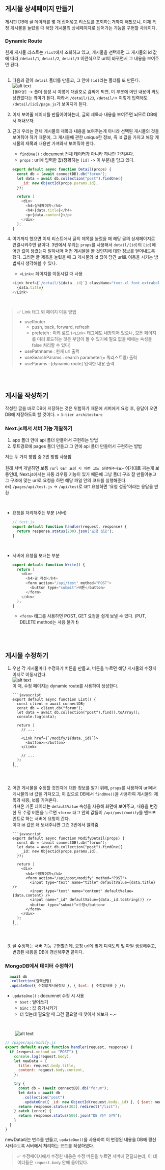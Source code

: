 ## 게시물 상세페이지 만들기

게시판 DB에 글 데이터를 몇 개 집어넣고 리스트를 조회하는거까지 해봤으니, 이제 특정 게시물을 눌렀을 때 해당 게시물의 상세페이지로 넘어가는 기능을 구현할 차례이다. <br />

### Dynamic Route

현재 게시물 리스트는 `/list`에서 조회하고 있고, 게시물을 선택하면 그 게시물의 id 값에 따라 `/detail/1`, `detail/2`, `detail/3` 이런식으로 url이 바뀌면서 그 내용을 보여주면 된다. <br />
<br />

1. 다음과 같이 `detail` 폴더를 만들고, 그 안에 `[id]`라는 폴더를 또 만든다. <br />
   ![alt text](image.png) <br />
   `[폴더명]` -> 폴더 생성 시 이렇게 대괄호로 감싸게 되면, 이 부분에 어떤 내용이 와도 상관없다는 의미가 된다. 따라서 `/detail/123`, `/detail/ㅇ` 이렇게 입력해도 `/detail/[id]/page.js`가 보여지게 된다. <br />
2. 이제 보여줄 페이지를 만들어야하는데, 글의 제목과 내용을 보여주면 되므로 DB에서 꺼내오자. <br />
3. 근데 우리는 전체 게시물의 제목과 내용을 보여주는게 아니라 선택된 게시물의 것을 보여줘야 하기 때문에, 그 게시물에 관한 unique한 정보, 즉 id 값을 가지고 해당 게시물의 제목과 내용만 가져와서 보여줘야 한다. <br />

   - `findOne()` : document 전체 데이터가 아니라 하나만 가져온다.
   - `props` : url에 입력한 값(정확히는 `[id]` -> 이 부분)을 담고 있다. <br />

   ```javascript
   export default async function Detail(props) {
     const db = (await connectDB).db("forum");
     let data = await db.collection("post").findOne({
       _id: new ObjectId(props.params.id),
     });

     return (
       <div>
         <h4>상세페이지</h4>
         <h4>{data.title}</h4>
         <p>{data.content}</p>
       </div>
     );
   }
   ```

4. 여기까지 했으면 이제 리스트에서 글의 제목을 눌렀을 때 해당 글의 상세페이지로 연결시켜주면 끝이다. 3번에서 우리는 `props`를 사용해서 `detail/[id]`의 `[id]`에 어떤 값이 담겼는지 알아내어 어떤 게시물을 볼 것인지에 대한 정보를 얻어내도록 했다. 그러면 글 제목을 눌렀을 때 그 게시물의 id 값이 담긴 url로 이동을 시키는 방법까지 생각해볼 수 있다.
   - `<Link>`: 페이지를 이동시킬 때 사용 <br />
   ```javascript
   <Link href={`/detail/${data._id}`} className="text-xl font-extrabold m-0">
     {data.title}
   </Link>
   ```
   <br />

> ✅ Link 태그 외 페이지 이동 방법
>
> - useRouter
>   - push, back, forward, refresh
>   - prefetch : 미리 로드 (`<Link>` 태그에도 내장되어 있으나, 모든 페이지를 미리 로드하는 것은 부담이 될 수 있기에 필요 없을 때에는 속성을 false 처리할 수 있다)
> - usePathname : 현재 url 출력
> - useSearchParams : search parameter(= 쿼리스트링) 출력
> - useParams : [dynamic route] 입력한 내용 출력

<br /><br />

## 게시물 작성하기

작성한 글을 바로 DB에 저장하는 것은 위험하기 때문에 서버에게 요청 후, 응답이 오면 DB에 저장하도록 할 것이다. = `3-tier architecture` <br />

### Next.js에서 서버 기능 개발하기

1. app 폴더 안에 api 폴더 만들어서 구현하는 방법
2. 루트경로에 pages 폴더 만들고 그 안에 api 폴더 만들어서 구현하는 방법
   <br />

저는 두 가지 방법 중 2번 방법 사용함 <br /><br />
원래 서버 개발하면 보통 `/url GET 요청 시 이런 코드 실행해주세요~` 이거대로 짜는게 보통인데, Next.js에서는 자동 라우팅 기능이 있기 때문에 그냥 폴더 구조 잘 만들어놓고 그 구조에 맞는 url로 요청을 하면 해당 파일 안의 코드를 실행해준다. <br />
ex) `/pages/api/test.js` -> `/api/test`로 `GET` 요청하면 '요청 성공'이라는 응답을 반환

<br />

- 요청을 처리해주는 부분 (서버)

  ```javascript
  // test.js
  export default function handler(request, response) {
    return response.status(200).json("요청 성공");
  }
  ```

  <br />

- 서버에 요청을 보내는 부분
  ```javascript
  export default function Write() {
    return (
      <div>
        <h4>글 작성</h4>
        <form action="/api/test" method="POST">
          <button type="submit">버튼</button>
        </form>
      </div>
    );
  }
  ```
  - `<form>` 태그를 사용하면 POST, GET 요청을 쉽게 보낼 수 있다. (PUT, DELETE method는 사용 불가 ❗)<br />

<br /><br />

## 게시물 수정하기

1.  우선 각 게시물마다 수정하기 버튼을 만들고, 버튼을 누르면 해당 게시물의 수정페이지로 이동시킨다. <br />
    ![alt text](image-1.png) <br />
    이 때, 수정 페이지는 dynamic route를 사용하여 생성한다.

        ```javascript
        export default async function List() {
          const client = await connectDB;
          const db = client.db("forum");
          let data = await db.collection("post").find().toArray();
          console.log(data);

          return (
            // ...

            <Link href={`/modify/${data._id}`}>
              <button>✏</button>
            </Link>

            // ...
          );
        }
        ```

    <br />

2.  어떤 게시물을 수정할 것인지에 대한 정보를 알기 위해, `props`를 사용하여 url에서 게시물의 id 값을 가져오고, 이 값으로 DB에서 `findOne()`을 사용하여 게시물의 제목과 내용, id를 가져온다. <br />
    가져온 기존 데이터는 `defaultValue` 속성을 사용해 화면에 보여주고, 내용을 변경한 뒤 수정 버튼을 누르면 `<form>` 태그 안의 값들이 `/api/post/modify`를 엔드포인트로 하는 서버에 요청이 간다. <br />
    이때 id 값은 왜 보내주냐면 그건 3번에서 알려줌

        ```javascript
        export default async function ModifyDetail(props) {
          const db = (await connectDB).db("forum");
          let data = await db.collection("post").findOne({
            _id: new ObjectId(props.params.id),
          });

          return (
            <div>
              <h4>수정페이지</h4>
              <form action="/api/post/modify" method="POST">
                <input type="text" name="title" defaultValue={data.title} />
                <input type="text" name="content" defaultValue={data.content} />
                <input name="_id" defaultValue={data._id.toString()} />
                <button type="submit">수정</button>
              </form>
            </div>
          );
        }
        ```

    <br />

3.  글 수정하는 서버 기능 구현할건데, 요청 url에 맞게 디렉토리 및 파일 생성해주고, 변경된 내용을 DB에 갱신해주면 끝이다. <br />

### MongoDB에서 데이터 수정하기

  ```javascript
    await db
    .collection(컬렉션명)
    .updateOne({ 수정할게시물정보 }, { $set: { 수정할내용 } });
  ```

- `updateOne()` : documnet 수정 시 사용
  - `$set` : 덮어쓰기
  - `$inc` : 값 증가시키기
  - 더 있는데 필요할 때 그건 필요할 때 찾아서 해보자 ~.~

<br />

&emsp;&emsp;&nbsp;![alt text](image-2.png) <br />

```javascript
// /pages/api/modify.js
export default async function handler(request, response) {
  if (request.method == "POST") {
    console.log(request.body);
    let newData = {
      title: request.body.title,
      content: request.body.content,
    };

    try {
      const db = (await connectDB).db("forum");
      let data = await db
        .collection("post")
        .updateOne({ _id: new ObjectId(request.body._id) }, { $set: newData });
      return response.status(302).redirect("/list");
    } catch (error) {
      return response.status(500).json("DB 갱신 실패");
    }
  }
}
```

newData라는 변수를 만들고, `updateOne()`을 사용하여 이 변경된 내용을 DB에 갱신시켜주도록 서버에서 처리하는 코드를 작성하였다.

> ✅ 수정페이지에서 수정한 내용은 수정 버튼을 누르면 서버에 전달되는데, 이 데이터들은 `request.body` 안에 들어있다.
